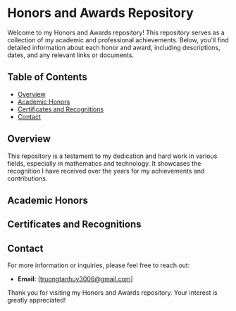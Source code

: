 # Honors and Awards Repository

Welcome to my Honors and Awards repository! This repository serves as a collection of my academic and professional achievements. Below, you'll find detailed information about each honor and award, including descriptions, dates, and any relevant links or documents.

## Table of Contents

- [Overview](#overview)
- [Academic Honors](#academic-honors)
- [Certificates and Recognitions](#certificates-and-recognitions)
- [Contact](#contact)

## Overview

This repository is a testament to my dedication and hard work in various fields, especially in mathematics and technology. It showcases the recognition I have received over the years for my achievements and contributions.

## Academic Honors





## Certificates and Recognitions



## Contact

For more information or inquiries, please feel free to reach out:

- **Email:** [truongtanhuy3006@gmail.com]

Thank you for visiting my Honors and Awards repository. Your interest is greatly appreciated!
